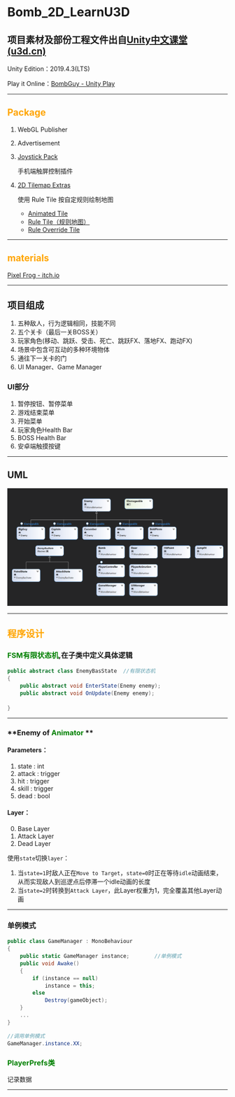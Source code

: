 # Bomb_2D_LearnU3D
## 项目素材及部份工程文件出自[Unity中文课堂 (u3d.cn)](https://learn.u3d.cn/)

Unity Edition：2019.4.3(LTS)

Play it Online：[BombGuy - Unity Play](https://play.unity.com/mg/other/bombguy-6)

---

## <font color=orange>**Package**</font>

1. WebGL Publisher

2. Advertisement

3. [Joystick Pack](https://assetstore.unity.com/packages/tools/input-management/joystick-pack-107631)

   手机端触屏控制插件

4. [2D Tilemap Extras ](https://docs.unity3d.com/Packages/com.unity.2d.tilemap.extras@1.6/manual/index.html)

   使用 Rule Tile 按自定规则绘制地图

   - [Animated Tile](https://docs.unity3d.com/Packages/com.unity.2d.tilemap.extras@1.6/manual/AnimatedTile.html)
   - [Rule Tile（规则地图）](https://docs.unity3d.com/Packages/com.unity.2d.tilemap.extras@1.6/manual/RuleTile.html)
   - [Rule Override Tile](https://docs.unity3d.com/Packages/com.unity.2d.tilemap.extras@1.6/manual/RuleOverrideTile.html)

---

## <font color=orange>materials</font>

[Pixel Frog - itch.io](https://pixelfrog-assets.itch.io/)

---

## 项目组成

1. 五种敌人，行为逻辑相同，技能不同
2. 五个关卡（最后一关BOSS关）
3. 玩家角色(移动、跳跃、受击、死亡、跳跃FX、落地FX、跑动FX)
4. 场景中包含可互动的多种环境物体
5. 通往下一关卡的门
6. UI Manager、Game Manager

### UI部分

1. 暂停按钮、暂停菜单
2. 游戏结束菜单
3. 开始菜单
4. 玩家角色Health Bar
5. BOSS Health Bar
6. 安卓端触摸按键

---

## UML

![image](https://github.com/gai-zi/Bomb_2D_LearnU3D/blob/47bd5f02b9dcdddda782c2ed8ce7a6a375b005de/images/BombGuy_UML.png)

---

## <font color=orange>程序设计</font>

### <font color =green>**FSM有限状态机**</font>,在子类中定义具体逻辑

```c#
public abstract class EnemyBasState  //有限状态机
{
    public abstract void EnterState(Enemy enemy);
    public abstract void OnUpdate(Enemy enemy);

}
```

---

### **Enemy  of  <font color=green>Animator</font> **

#### Parameters：

1. state : int 
2. attack : trigger
3. hit : trigger
4. skill : trigger
5. dead : bool

#### Layer：

0. Base Layer
1. Attack Layer
2. Dead Layer

使用`state`切换`layer`：

1. 当`state=1`时敌人正在`Move to Target`，`state=0`时正在等待`idle`动画结束，从而实现敌人到巡逻点后停滞一个idle动画的长度
2. 当`state=2`时转换到`Attack Layer`，此Layer权重为1，完全覆盖其他Layer动画

---

### 单例模式

```c#
public class GameManager : MonoBehaviour
{
    public static GameManager instance;        //单例模式
    public void Awake()
    { 
        if (instance == null)
            instance = this;
        else
            Destroy(gameObject);
    }
    ...
}
```

```c#
//调用单例模式
GameManager.instance.XX;
```

### <font color=green>PlayerPrefs类</font>

记录数据

---

